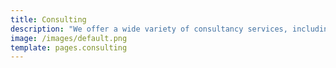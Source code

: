 ```yaml
---
title: Consulting
description: "We offer a wide variety of consultancy services, including product management, project management, and training courses."
image: /images/default.png
template: pages.consulting
---
```

